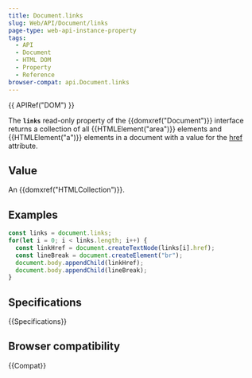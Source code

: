 ```yaml
---
title: Document.links
slug: Web/API/Document/links
page-type: web-api-instance-property
tags:
  - API
  - Document
  - HTML DOM
  - Property
  - Reference
browser-compat: api.Document.links
---
```

{{ APIRef("DOM") }}

The **`links`** read-only property of the {{domxref("Document")}} interface returns a collection of all {{HTMLElement("area")}} elements and {{HTMLElement("a")}} elements in a document with a value for the [href](/en-US/docs/Web/API/URLUtils.href) attribute.

## Value

An {{domxref("HTMLCollection")}}.

## Examples

```js
const links = document.links;
for(let i = 0; i < links.length; i++) {
  const linkHref = document.createTextNode(links[i].href);
  const lineBreak = document.createElement("br");
  document.body.appendChild(linkHref);
  document.body.appendChild(lineBreak);
}
```

## Specifications

{{Specifications}}

## Browser compatibility

{{Compat}}
